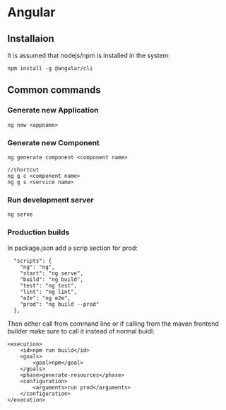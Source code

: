 # Angular

## Installaion
It is assumed that nodejs/npm is installed in the system:
```
npm install -g @angular/cli
```

## Common commands
### Generate new Application
```
ng new <appname>
```
### Generate new Component
```
ng generate component <component name>

//shortcut
ng g c <component name> 
ng g s <service name>
```
### Run development server
```
ng serve
```

### Production builds
In package.json add a scrip section for prod:
```
  "scripts": {
    "ng": "ng",
    "start": "ng serve",
    "build": "ng build",
    "test": "ng test",
    "lint": "ng lint",
    "e2e": "ng e2e",
    "prod": "ng build --prod"
  },
```
Then either call from command line or if calling from the maven frontend builder make sure to call it instead of normal buidl:
```
<execution>
	<id>npm run build</id>
	<goals>
		<goal>npm</goal>
	</goals>
	<phase>generate-resources</phase>
	<configuration>
		<arguments>run prod</arguments>
	</configuration>
</execution>
```
